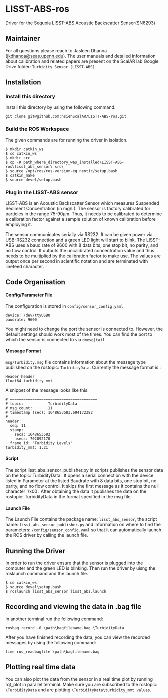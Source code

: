 # LISST-ABS-ros
Driver for the Sequoia LISST-ABS Acoustic Backscatter Sensor(SN6293)

## Maintainer
For all questions please reach to Jasleen Dhanoa (jkdhanoa@seas.upenn.edu).
The user manuals and detailed information about calibration and related papers are present on the ScalAR lab Google Drive folder: `Turbidity Sensor (LISST-ABS)`

## Installation
### Install this directory
Install this directory by using the following command:
```
git clone git@github.com:hsiehScalAR/LISTT-ABS-ros.git
```
### Build the ROS Workspace
The given commands are for running the driver in isolation.
```
$ mkdir catkin_ws
$ cd catkin_ws
$ mkdir src
$ cp -R path_where_directory_was_installed\LISST-ABS-ros\lisst_abs_sensor\ src\
$ source /opt/ros/ros-version-eg neotic/setup.bash 
$ catkin_make
$ source devel/setup.bash
```
### Plug in the LISST-ABS sensor
LISST-ABS is an Acoustic Backscatter Sensor which measures Suspended Sediment Concentration (in mg/L). The sensor is factory calibrated for particles in the range 75-90μm. Thus, it needs to be calibrated to determine a calibration factor against a sample solution of known calibration before employing it. 

The sensor communicates serially via RS232. It can be given power via USB-RS232 connection and a green LED light will start to blink. The LISST-ABS uses a baud rate of 9600 with 8 data bits, one stop bit, no parity, and no flow control. It outputs the uncalibrated concentration value and thus needs to be multiplied by the calibration factor to make use. The values are output once per second in scientific notation and are terminated with linefeed character.

## Code Organisation 

#### Config/Parameter File
The configuration is stored in `config/sensor_config.yaml`
```
device: /dev/ttyUSB0
baudrate: 9600
```
You might need to change the port the sensor is connected to. However, the default settings should work most of the times. You can find the port to which the sensor is connected to via `dmesg|tail`

#### Message Format
`msg/Turbidity.msg` file contains information about the message type published on the rostopic: `TurbidityData`. Currently the message format is :
```
Header header
float64 turbidity_mmt
```
A snippet of the message looks like this:
```
# =======================================
# topic:           TurbidityData
# msg_count:       11
# timestamp (sec): 1648653583.694172382
# - - -
header: 
  seq: 11
  stamp: 
    secs: 1648653582
    nsecs: 702092170
  frame_id: "Turbidity Levels"
turbidity_mmt: 1.21
```

#### Script
The script lisst_abs_sensor_publisher.py in scripts publishes the sensor data on the topic:'TurbidityData'. It opens a serial connection with the device listed in Parameter at the listed Baudrate with 8 data bits, one stop bit, no parity, and no flow control. It skips the first message as it contains the null character '\x00'. After obtaining the data it publishes the data on the rostopic: TurbidityData in the format specified in the msg file.

#### Launch File
The Launch File contains the package name: `lisst_abs_sensor`, the script name: `lisst_abs_sensor_publisher.py` and information on where to find the parameters: `/config/sensor_config.yaml` so that it can automatically launch the ROS driver by calling the launch file.

## Running the Driver
In order to run the driver ensure that the sensor is plugged into the computer and the green LED is blinking. Then run the driver by uisng the roslaunch command and the launch file.
```
$ cd catkin_ws
$ source devel\setup.bash
$ roslaunch lisst_abs_sensor lisst_abs.launch
```

## Recording and viewing the data in .bag file
In another terminal run the following command:
```
rosbag record -0 \path\bagfilename.bag \TurbidityData
```
After you have finished recording the data, you can view the recorded messages by using the following command:
```
time ros_readbagfile \path\bagfilename.bag
```

## Plotting real time data
You can also plot the data from the sensor in a real time plot by running rqt_plot in parallel terminal. Make sure you are subscribed to the rostopic: `\TurbidityData` and are plotting `\TurbidityData\turbidity_mmt values`.